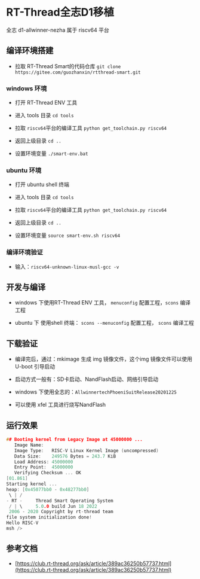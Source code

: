 # RT-Thread全志D1移植

全志 d1-allwinner-nezha 属于 riscv64 平台

## 编译环境搭建

- 拉取 RT-Thread Smart的代码仓库 `git clone https://gitee.com/guozhanxin/rtthread-smart.git`

### windows 环境

- 打开 RT-Thread ENV 工具

- 进入 tools 目录 `cd tools`

- 拉取 `riscv64`平台的编译工具 `python get_toolchain.py riscv64`

- 返回上级目录 `cd ..`

- 设置环境变量 `./smart-env.bat`

### ubuntu 环境

- 打开 ubuntu shell 终端

- 进入 tools 目录 `cd tools`

- 拉取 `riscv64`平台的编译工具 `python get_toolchain.py riscv64`

- 返回上级目录 `cd ..`

- 设置环境变量 `source smart-env.sh riscv64`

### 编译环境验证

- 输入：`riscv64-unknown-linux-musl-gcc -v`

## 开发与编译

- windows 下使用RT-Thread ENV 工具， `menuconfig` 配置工程，`scons` 编译工程

- ubuntu 下 使用shell 终端： `scons --menuconfig` 配置工程， `scons` 编译工程


## 下载验证

- 编译完后，通过：mkimage 生成 img 镜像文件，这个img 镜像文件可以使用 U-boot 引导启动

- 启动方式一般有：SD卡启动、NandFlash启动、网络引导启动

- windows 下使用全志的：`AllwinnertechPhoeniSuitRelease20201225`

- 可以使用 xfel 工具进行烧写NandFlash

## 运行效果

```c
## Booting kernel from Legacy Image at 45000000 ...
   Image Name:   
   Image Type:   RISC-V Linux Kernel Image (uncompressed)
   Data Size:    249576 Bytes = 243.7 KiB
   Load Address: 45000000
   Entry Point:  45000000
   Verifying Checksum ... OK
[01.861]
Starting kernel ...
heap: [0x45077bb0 - 0x48277bb0]
 \ | /
- RT -     Thread Smart Operating System
 / | \     5.0.0 build Jun 18 2022
 2006 - 2020 Copyright by rt-thread team
file system initialization done!
Hello RISC-V
msh />

```

## 参考文档

- [https://club.rt-thread.org/ask/article/389ac36250b57737.html](https://club.rt-thread.org/ask/article/389ac36250b57737.html)





